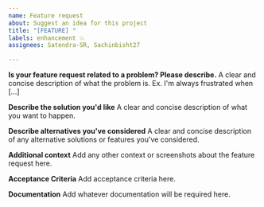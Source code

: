 ```yaml
---
name: Feature request
about: Suggest an idea for this project
title: "[FEATURE] "
labels: enhancement 💥
assignees: Satendra-SR, Sachinbisht27

---
```


**Is your feature request related to a problem? Please describe.**
A clear and concise description of what the problem is. Ex. I'm always frustrated when [...]

**Describe the solution you'd like**
A clear and concise description of what you want to happen.

**Describe alternatives you've considered**
A clear and concise description of any alternative solutions or features you've considered.

**Additional context**
Add any other context or screenshots about the feature request here.


**Acceptance Criteria**
Add acceptance criteria here.

**Documentation**
Add whatever documentation will be required here.
